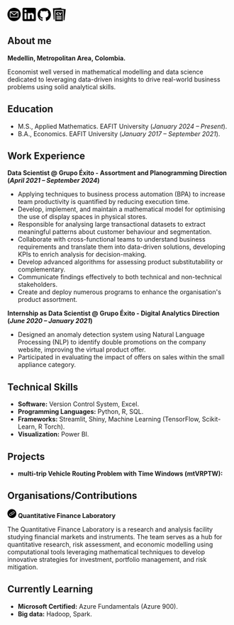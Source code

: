 [<img title="Mail" alt="mail" src="/assets/images/email.png" style="width:30px;height:30px;">](mailto:juancamiloolaya83@gmail.com?subject=Test)
[<img title="LinkedIn" alt="linkedin" src="/assets/images/linkedin_black.png" style="width:30px;height:30px;">](https://www.linkedin.com/in/juan-camilo-olaya-monsalve-004771242/)
[<img title="GitHub" alt="github" src="/assets/images/github.png" style="width:30px;height:30px;">](https://github.com/JuanCamiloOlaya)
[<img title="CV" alt="cv" src="/assets/images/cv_logo.png" style="width:30px;height:30px;">](/assets/docs/JuanCamiloOlayaMonsalve_CV.pdf)

## About me
**Medellin, Metropolitan Area, Colombia.**

Economist well versed in mathematical modelling and data science dedicated to leveraging data-driven insights to drive real-world business problems using solid analytical skills.

## Education
- M.S., Applied Mathematics. EAFIT University (*January 2024 – Present*).
- B.A., Economics. EAFIT University (*January 2017 – September 2021*).

## Work Experience
**Data Scientist @ Grupo Éxito - Assortment and Planogramming Direction (_April 2021 – September 2024_)**
- Applying techniques to business process automation (BPA) to increase team productivity is quantified by reducing execution time.
- Develop, implement, and maintain a mathematical model for optimising the use of display spaces in physical stores.
- Responsible for analysing large transactional datasets to extract meaningful patterns about customer behaviour and segmentation.
- Collaborate with cross-functional teams to understand business requirements and translate them into data-driven solutions, developing KPIs to enrich analysis for decision-making.
- Develop advanced algorithms for assessing product substitutability or complementary.
- Communicate findings effectively to both technical and non-technical stakeholders.
- Create and deploy numerous programs to enhance the organisation's product assortment.

**Internship as Data Scientist @ Grupo Éxito - Digital Analytics Direction (_June 2020 – January 2021_)**
- Designed an anomaly detection system using Natural Language Processing (NLP) to identify double promotions on the company website, improving the virtual product offer.
- Participated in evaluating the impact of offers on sales within the small appliance category.

## Technical Skills
- **Software:** Version Control System, Excel.
- **Programming Languages:** Python, R, SQL.
- **Frameworks:** Streamlit, Shiny, Machine Learning (TensorFlow, Scikit-Learn, R Torch).
- **Visualization:** Power BI.

## Projects
- **multi-trip Vehicle Routing Problem with Time Windows (mtVRPTW):**

## Organisations/Contributions
[<img title="Link" alt="enlace" src="/assets/images/link_logo.png" style="width:20px;height:20px;">](https://github.com/QuantitativeFinanceLab) **Quantitative Finance Laboratory**

The Quantitative Finance Laboratory is a research and analysis facility studying financial markets and instruments. The team serves as a hub for quantitative research, risk assessment, and economic modelling using computational tools leveraging mathematical techniques to develop innovative strategies for investment, portfolio management, and risk mitigation.

## Currently Learning
- **Microsoft Certified:** Azure Fundamentals (Azure 900).
- **Big data:** Hadoop, Spark.
